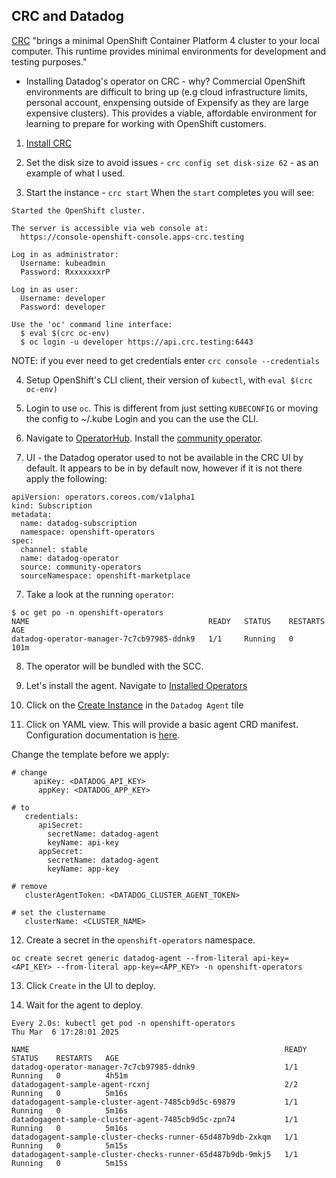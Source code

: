 CRC and Datadog
--

[CRC](https://crc.dev/docs/introducing/) "brings a minimal OpenShift Container Platform 4 cluster to your local computer. This runtime provides minimal environments for development and testing purposes."  

- Installing Datadog's operator on CRC - why? Commercial OpenShift environments are difficult to bring up (e.g cloud infrastructure limits, personal account, enxpensing outside of Expensify as they are large expensive clusters).  This provides a viable, affordable environment for learning to prepare for working with OpenShift customers.  

1) [Install CRC](https://crc.dev/crc/getting_started/getting_started/installing/)  
  
2) Set the disk size to avoid issues - ```crc config set disk-size 62``` - as an example of what I used.  
  
3) Start the instance - ```crc start```  When the `start` completes you will see:  
    
```  
Started the OpenShift cluster.  
  
The server is accessible via web console at:  
  https://console-openshift-console.apps-crc.testing  
  
Log in as administrator:  
  Username: kubeadmin  
  Password: RxxxxxxxrP  
  
Log in as user:  
  Username: developer  
  Password: developer  
  
Use the 'oc' command line interface:  
  $ eval $(crc oc-env)  
  $ oc login -u developer https://api.crc.testing:6443  
```  
  
NOTE: if you ever need to get credentials enter ```crc console --credentials```  
  
4) Setup OpenShift's CLI client, their version of ```kubectl```, with ```eval $(crc oc-env)```  
  
5) Login to use ```oc```.  This is different from just setting ```KUBECONFIG``` or moving the config to ~/.kube  Login and you can the use the CLI.  
  
6) Navigate to [OperatorHub](https://console-openshift-console.apps-crc.testing/operatorhub/all-namespaces?keyword=datadog). Install the [community operator](https://console-openshift-console.apps-crc.testing/operatorhub/all-namespaces?keyword=datadog&details-item=datadog-operator-community-operators-openshift-marketplace&channel=stable&version=1.12.1).  
  
7) UI - the Datadog operator used to not be available in the CRC UI by default.  It appears to be in by default now, however if it is not there apply the following:  
  
```  
apiVersion: operators.coreos.com/v1alpha1  
kind: Subscription  
metadata:  
  name: datadog-subscription  
  namespace: openshift-operators  
spec:  
  channel: stable  
  name: datadog-operator  
  source: community-operators  
  sourceNamespace: openshift-marketplace  
```  
  
7) Take a look at the running ```operator```:  
  
```  
$ oc get po -n openshift-operators  
NAME                                        READY   STATUS    RESTARTS   AGE  
datadog-operator-manager-7c7cb97985-ddnk9   1/1     Running   0          101m  
```  

8) The operator will be bundled with the SCC.  
  
9) Let's install the agent.  Navigate to [Installed Operators](https://console-openshift-console.apps-crc.testing/k8s/all-namespaces/operators.coreos.com~v1alpha1~ClusterServiceVersion)  
  
10) Click on the [Create Instance](https://console-openshift-console.apps-crc.testing/k8s/ns/openshift-operators/clusterserviceversions/datadog-operator.v1.12.1/datadoghq.com~v2alpha1~DatadogAgent/~new) in the ```Datadog Agent``` tile  
  
11) Click on YAML view.  This will provide a basic agent CRD manifest.  Configuration documentation is [here](https://github.com/DataDog/datadog-operator/blob/main/docs/configuration.v2alpha1.md).  
  
Change the template before we apply:  
  
```  
# change  
     apiKey: <DATADOG_API_KEY>  
      appKey: <DATADOG_APP_KEY>  
  
# to  
   credentials:  
      apiSecret:  
        secretName: datadog-agent  
        keyName: api-key  
      appSecret:  
        secretName: datadog-agent  
        keyName: app-key  
  
# remove  
   clusterAgentToken: <DATADOG_CLUSTER_AGENT_TOKEN>  

# set the clustername  
   clusterName: <CLUSTER_NAME>
```  
  
12) Create a secret in the ```openshift-operators``` namespace.  
  
```  
oc create secret generic datadog-agent --from-literal api-key=<API_KEY> --from-literal app-key=<APP_KEY> -n openshift-operators  
```  
  
13) Click ```Create``` in the UI to deploy.  
  
14) Wait for the agent to deploy.  
  
```  
Every 2.0s: kubectl get pod -n openshift-operators                     Thu Mar  6 17:28:01 2025  

NAME                                                         READY   STATUS    RESTARTS   AGE  
datadog-operator-manager-7c7cb97985-ddnk9                    1/1     Running   0          4h51m  
datadogagent-sample-agent-rcxnj                              2/2     Running   0          5m16s  
datadogagent-sample-cluster-agent-7485cb9d5c-69879           1/1     Running   0          5m16s  
datadogagent-sample-cluster-agent-7485cb9d5c-zpn74           1/1     Running   0          5m16s  
datadogagent-sample-cluster-checks-runner-65d487b9db-2xkqm   1/1     Running   0          5m15s  
datadogagent-sample-cluster-checks-runner-65d487b9db-9mkj5   1/1     Running   0          5m15s  
```  
  